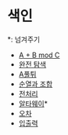 # 색인

*: 넘겨주기

- [A + B mod C](https://daily-boj.github.io/wiki/documents/A%20+%20B%20mod%20C/)
- [완전 탐색](https://daily-boj.github.io/wiki/documents/완전%20탐색)
- [A풀튀](https://daily-boj.github.io/wiki/documents/A풀튀)
- [순열과 조합](https://daily-boj.github.io/wiki/documents/순열과%20조합)
- [전처리](https://daily-boj.github.io/wiki/documents/전처리)
- [알타웨이](https://daily-boj.github.io/wiki/documents/알타웨이)*
- [오차](https://daily-boj.github.io/wiki/documents/오차)
- [입출력](https://daily-boj.github.io/wiki/documents/입출력)
